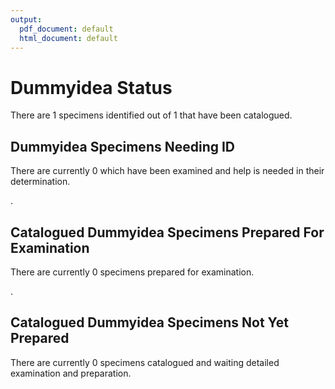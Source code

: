 ```yaml
---
output:
  pdf_document: default
  html_document: default
---
```


#  Dummyidea Status 

There are 1 specimens identified out of 1 that have been catalogued.

## Dummyidea Specimens Needing ID 

There are currently 0 which have been examined and help is needed in their determination.

.

## Catalogued Dummyidea Specimens Prepared For Examination 

There are currently 0 specimens prepared for examination.

.

## Catalogued Dummyidea Specimens Not Yet Prepared 

There are currently 0 specimens catalogued and waiting detailed examination and preparation.



